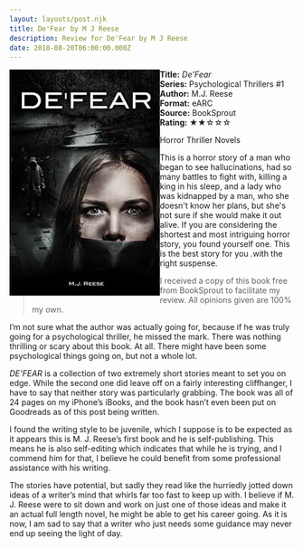 ```yaml
---
layout: layouts/post.njk
title: De'Fear by M J Reese
description: Review for De'Fear by M J Reese
date: 2018-08-20T06:00:00.000Z
---
```

<section class="review__info">

<img loading="lazy" class="movie__poster" src="/static/images/book/defear.webp" alt="Book Cover for De'Fear by M.J. Reese" width="266" height="400" align="left">

<b>Title:</b> <i>De'Fear</i>\
<b>Series:</b> Psychological Thrillers #1\
<b>Author:</b> M.J. Reese\
<b>Format:</b> eARC\
<b>Source:</b> BookSprout\
<b>Rating:</b> &#9733;&#9733;&#9734;&#9734;&#9734;

<p class="review__description">Horror Thriller Novels</p>

<p>This is a horror story of a man who began to see hallucinations, had so many battles to fight with, killing a king in his sleep, and a lady who was kidnapped by a man, who she doesn't know her plans, but she's not sure if she would make it out alive. If you are considering the shortest and most intriguing horror story, you found yourself one. This is the best story for you .with the right suspense.</p>

</section>

<blockquote>I received a copy of this book free from BookSprout to facilitate my review. All opinions given are 100% my own.</blockquote>

I’m not sure what the author was actually going for, because if he was truly going for a psychological thriller, he missed the mark. There was nothing thrilling or scary about this book. At all. There might have been some psychological things going on, but not a whole lot.

*DE’FEAR* is a collection of two extremely short stories meant to set you on edge. While the second one did leave off on a fairly interesting cliffhanger, I have to say that neither story was particularly grabbing. The book was all of 24 pages on my iPhone’s iBooks, and the book hasn’t even been put on Goodreads as of this post being written.

I found the writing style to be juvenile, which I suppose is to be expected as it appears this is M. J. Reese’s first book and he is self-publishing. This means he is also self-editing which indicates that while he is trying, and I commend him for that, I believe he could benefit from some professional assistance with his writing.

The stories have potential, but sadly they read like the hurriedly jotted down ideas of a writer’s mind that whirls far too fast to keep up with. I believe if M. J. Reese were to sit down and work on just one of those ideas and make it an actual full length novel, he might be able to get his career going. As it is now, I am sad to say that a writer who just needs some guidance may never end up seeing the light of day.